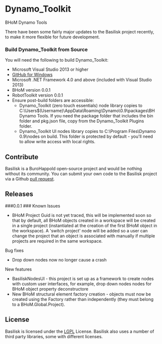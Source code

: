 # Dynamo_Toolkit
BHoM Dynamo Tools

There have been some fairly major updates to the Basilisk project recently, to make it more flexible for future development. 

### Build Dynamo_Toolkit from Source ###
You will need the following to build Dynamo_Toolkit:

- Microsoft Visual Studio 2013 or higher
- [GitHub for Windows](https://windows.github.com/)
- Microsoft .NET Framework 4.0 and above (included with Visual Studio 2013)
- BHoM version 0.0.1
- RobotToolkit version 0.0.1
- Ensure post-build folders are accessible:
    - Dynamo_Toolkit (zero touch essentials) node library copies to C:\Users\$(Username)\AppData\Roaming\Dynamo\0.9\packages\BH Dynamo Tools. If you need the package folder that includes the bin folder and pkg.json file, copy from the Dynamo_Toolkit Plugins folder.
    - Dynamo_Toolkit UI nodes library copies to C:\Program Files\Dynamo 0.9\nodes on build. This folder is protected by default - you'll need to allow write access with local rights.

## Contribute ##

Basilisk is a BuroHappold open-source project and would be nothing without its community.  You can submit your own code to the Basilisk project via a Github [pull request](https://help.github.com/articles/using-pull-requests).

## Releases ##
###0.0.1 ###
Known Issues
 - BHoM Project Guid is not yet traced, this will be implemented soon so that by default, all BHoM objects created in a workspace will be created in a single project (instantiated at the creation of the first BHoM object in the workspace). A 'switch project' node will be added so a user can change the project that an object is associated with manually if multiple projects are required in the same workspace.

Bug fixes
 - Drop down nodes now no longer cause a crash

New features
 - BasiliskNodesUI - this project is set up as a framework to create nodes with custom user interfaces, for example, drop down nodes nodes for BHoM object property deconstructore
 - New BHoM structural element factory creation - objects must now be created using the Factory rather than independently (they must belong to a BHoM.Global.Project). 


## License ##

Basilisk is licensed under the [LGPL](https://github.com/BHoM/Dynamo_Toolkit/blob/master/LICENSE) License. Basilisk also uses a number of third party libraries, some with different licenses.

